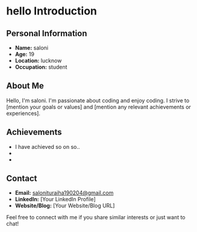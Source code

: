 # hello Introduction

## Personal Information
- **Name:** saloni
- **Age:** 19
- **Location:** lucknow
- **Occupation:** student

## About Me
Hello, I'm saloni. I'm passionate about coding and enjoy coding. I strive to [mention your goals or values] and [mention any relevant achievements or experiences]. 

## Achievements
- I have achieved so on so..
-
-

## Contact
- **Email:** salonituraiha190204@gmail.com
- **LinkedIn:** [Your LinkedIn Profile]
- **Website/Blog:** [Your Website/Blog URL]

Feel free to connect with me if you share similar interests or just want to chat!